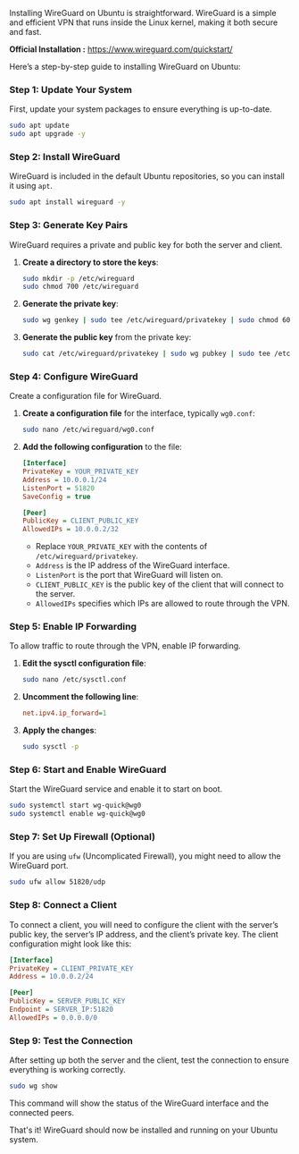 Installing WireGuard on Ubuntu is straightforward. WireGuard is a simple and efficient VPN that runs inside the Linux kernel, making it both secure and fast.

**Official Installation :** https://www.wireguard.com/quickstart/

Here’s a step-by-step guide to installing WireGuard on Ubuntu:

### Step 1: Update Your System
First, update your system packages to ensure everything is up-to-date.

```bash
sudo apt update
sudo apt upgrade -y
```

### Step 2: Install WireGuard
WireGuard is included in the default Ubuntu repositories, so you can install it using `apt`.

```bash
sudo apt install wireguard -y
```

### Step 3: Generate Key Pairs
WireGuard requires a private and public key for both the server and client.

1. **Create a directory to store the keys**:

   ```bash
   sudo mkdir -p /etc/wireguard
   sudo chmod 700 /etc/wireguard
   ```

2. **Generate the private key**:

   ```bash
   sudo wg genkey | sudo tee /etc/wireguard/privatekey | sudo chmod 600 /etc/wireguard/privatekey
   ```

3. **Generate the public key** from the private key:

   ```bash
   sudo cat /etc/wireguard/privatekey | sudo wg pubkey | sudo tee /etc/wireguard/publickey
   ```

### Step 4: Configure WireGuard
Create a configuration file for WireGuard.

1. **Create a configuration file** for the interface, typically `wg0.conf`:

   ```bash
   sudo nano /etc/wireguard/wg0.conf
   ```

2. **Add the following configuration** to the file:

   ```ini
   [Interface]
   PrivateKey = YOUR_PRIVATE_KEY
   Address = 10.0.0.1/24
   ListenPort = 51820
   SaveConfig = true

   [Peer]
   PublicKey = CLIENT_PUBLIC_KEY
   AllowedIPs = 10.0.0.2/32
   ```

   - Replace `YOUR_PRIVATE_KEY` with the contents of `/etc/wireguard/privatekey`.
   - `Address` is the IP address of the WireGuard interface.
   - `ListenPort` is the port that WireGuard will listen on.
   - `CLIENT_PUBLIC_KEY` is the public key of the client that will connect to the server.
   - `AllowedIPs` specifies which IPs are allowed to route through the VPN.

### Step 5: Enable IP Forwarding
To allow traffic to route through the VPN, enable IP forwarding.

1. **Edit the sysctl configuration file**:

   ```bash
   sudo nano /etc/sysctl.conf
   ```

2. **Uncomment the following line**:

   ```ini
   net.ipv4.ip_forward=1
   ```

3. **Apply the changes**:

   ```bash
   sudo sysctl -p
   ```

### Step 6: Start and Enable WireGuard
Start the WireGuard service and enable it to start on boot.

```bash
sudo systemctl start wg-quick@wg0
sudo systemctl enable wg-quick@wg0
```

### Step 7: Set Up Firewall (Optional)
If you are using `ufw` (Uncomplicated Firewall), you might need to allow the WireGuard port.

```bash
sudo ufw allow 51820/udp
```

### Step 8: Connect a Client
To connect a client, you will need to configure the client with the server’s public key, the server’s IP address, and the client’s private key. The client configuration might look like this:

```ini
[Interface]
PrivateKey = CLIENT_PRIVATE_KEY
Address = 10.0.0.2/24

[Peer]
PublicKey = SERVER_PUBLIC_KEY
Endpoint = SERVER_IP:51820
AllowedIPs = 0.0.0.0/0
```

### Step 9: Test the Connection
After setting up both the server and the client, test the connection to ensure everything is working correctly.

```bash
sudo wg show
```

This command will show the status of the WireGuard interface and the connected peers.

That's it! WireGuard should now be installed and running on your Ubuntu system.
